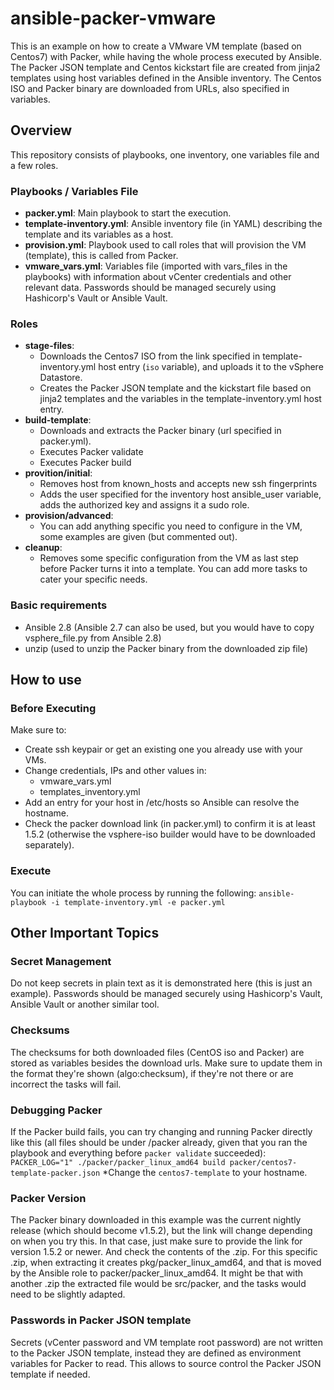# ansible-packer-vmware
This is an example on how to create a VMware VM template (based on Centos7) with Packer, while having the whole process executed by Ansible. The Packer JSON template and Centos kickstart file are created from jinja2 templates using host variables defined in the Ansible inventory. The Centos ISO and Packer binary are downloaded from URLs, also specified in variables.

## Overview
This repository consists of playbooks, one inventory, one variables file and a few roles.

### Playbooks / Variables File
* **packer.yml**: Main playbook to start the execution.
* **template-inventory.yml**: Ansible inventory file (in YAML) describing the template and its variables as a host.
* **provision.yml**: Playbook used to call roles that will provision the VM (template), this is called from Packer.
* **vmware_vars.yml**: Variables file (imported with vars_files in the playbooks) with information about vCenter credentials and other relevant data. Passwords should be managed securely using Hashicorp's Vault or Ansible Vault.

### Roles
* **stage-files**: 
    * Downloads the Centos7 ISO from the link specified in template-inventory.yml host entry (`iso` variable), and uploads it to the vSphere Datastore.
    * Creates the Packer JSON template and the kickstart file based on jinja2 templates and the variables in the template-inventory.yml host entry.
* **build-template**:
    * Downloads and extracts the Packer binary (url specified in packer.yml).
    * Executes Packer validate
    * Executes Packer build
* **provition/initial**:
    * Removes host from known_hosts and accepts new ssh fingerprints
    * Adds the user specified for the inventory host ansible_user variable, adds the authorized key and assigns it a sudo role.
* **provision/advanced**:
    * You can add anything specific you need to configure in the VM, some examples are given (but commented out).
* **cleanup**:
    * Removes some specific configuration from the VM as last step before Packer turns it into a template. You can add more tasks to cater your specific needs.

### Basic requirements
* Ansible 2.8 (Ansible 2.7 can also be used, but you would have to copy vsphere_file.py from Ansible 2.8)
* unzip (used to unzip the Packer binary from the downloaded zip file)

## How to use

### Before Executing
Make sure to:
* Create ssh keypair or get an existing one you already use with your VMs.
* Change credentials, IPs and other values in:
    * vmware_vars.yml
    * templates_inventory.yml
* Add an entry for your host in /etc/hosts so Ansible can resolve the hostname.
* Check the packer download link (in packer.yml) to confirm it is at least 1.5.2 (otherwise the vsphere-iso builder would have to be downloaded separately).

### Execute
You can initiate the whole process by running the following:
`ansible-playbook -i template-inventory.yml -e packer.yml`

## Other Important Topics

### Secret Management
Do not keep secrets in plain text as it is demonstrated here (this is just an example). Passwords should be managed securely using Hashicorp's Vault, Ansible Vault or another similar tool. 

### Checksums
The checksums for both downloaded files (CentOS iso and Packer) are stored as variables besides the download urls. Make sure to update them in the format they're shown (algo:checksum), if they're not there or are incorrect the tasks will fail.

### Debugging Packer
If the Packer build fails, you can try changing and running Packer directly like this (all files should be under /packer already, given that you ran the playbook and everything before `packer validate` succeeded):
`PACKER_LOG="1" ./packer/packer_linux_amd64 build packer/centos7-template-packer.json`
*Change the `centos7-template` to your hostname.

### Packer Version
The Packer binary downloaded in this example was the current nightly release (which should become v1.5.2), but the link will change depending on when you try this. In that case, just make sure to provide the link for version 1.5.2 or newer. And check the contents of the .zip. For this specific .zip, when extracting it creates pkg/packer_linux_amd64, and that is moved by the Ansible role to packer/packer_linux_amd64. It might be that with another .zip the extracted file would be src/packer, and the tasks would need to be slightly adapted.

### Passwords in Packer JSON template
Secrets (vCenter password and VM template root password) are not written to the Packer JSON template, instead they are defined as environment variables for Packer to read. This allows to source control the Packer JSON template if needed.
